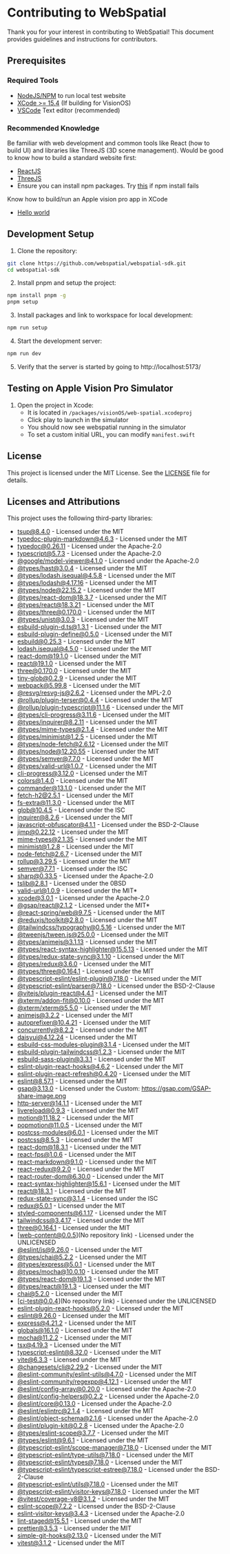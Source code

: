 # Contributing to WebSpatial

Thank you for your interest in contributing to WebSpatial! This document provides guidelines and instructions for contributors.

## Prerequisites

### Required Tools

- [NodeJS/NPM](https://nodejs.org/en/download/package-manager) to run local test website
- [XCode >= 15.4](https://apps.apple.com/us/app/xcode/id497799835?mt=12) (If building for VisionOS)
- [VSCode](https://code.visualstudio.com/) Text editor (recommended)

### Recommended Knowledge

Be familiar with web development and common tools like React (how to build UI) and libraries like ThreeJS (3D scene management). Would be good to know how to build a standard website first:

- [ReactJS](https://react.dev/learn)
- [ThreeJS](https://threejs.org/docs/#manual/en/introduction/Installation)
- Ensure you can install npm packages. Try [this](https://docs.npmjs.com/resolving-eacces-permissions-errors-when-installing-packages-globally) if npm install fails

Know how to build/run an Apple vision pro app in XCode

- [Hello world](https://developer.apple.com/documentation/visionos/world)

## Development Setup

1. Clone the repository:
```sh
git clone https://github.com/webspatial/webspatial-sdk.git
cd webspatial-sdk
```

2. Install pnpm and setup the project:
```sh
npm install pnpm -g
pnpm setup
```

3. Install packages and link to workspace for local development:
```sh
npm run setup
```

4. Start the development server:
```sh
npm run dev
```

5. Verify that the server is started by going to http://localhost:5173/

## Testing on Apple Vision Pro Simulator

1. Open the project in Xcode:
   - It is located in `/packages/visionOS/web-spatial.xcodeproj`
   - Click play to launch in the simulator
   - You should now see webspatial running in the simulator
   - To set a custom initial URL, you can modify `manifest.swift`

## License

This project is licensed under the MIT License. See the [LICENSE](LICENSE) file for details.

## Licenses and Attributions

This project uses the following third-party libraries:

- [tsup@8.4.0](https://github.com/egoist/tsup) - Licensed under the MIT
- [typedoc-plugin-markdown@4.6.3](https://github.com/typedoc2md/typedoc-plugin-markdown) - Licensed under the MIT
- [typedoc@0.26.11](https://github.com/TypeStrong/TypeDoc) - Licensed under the Apache-2.0
- [typescript@5.7.3](https://github.com/microsoft/TypeScript) - Licensed under the Apache-2.0
- [@google/model-viewer@4.1.0](https://github.com/google/model-viewer) - Licensed under the Apache-2.0
- [@types/hast@3.0.4](https://github.com/DefinitelyTyped/DefinitelyTyped) - Licensed under the MIT
- [@types/lodash.isequal@4.5.8](https://github.com/DefinitelyTyped/DefinitelyTyped) - Licensed under the MIT
- [@types/lodash@4.17.16](https://github.com/DefinitelyTyped/DefinitelyTyped) - Licensed under the MIT
- [@types/node@22.15.2](https://github.com/DefinitelyTyped/DefinitelyTyped) - Licensed under the MIT
- [@types/react-dom@18.3.7](https://github.com/DefinitelyTyped/DefinitelyTyped) - Licensed under the MIT
- [@types/react@18.3.21](https://github.com/DefinitelyTyped/DefinitelyTyped) - Licensed under the MIT
- [@types/three@0.170.0](https://github.com/DefinitelyTyped/DefinitelyTyped) - Licensed under the MIT
- [@types/unist@3.0.3](https://github.com/DefinitelyTyped/DefinitelyTyped) - Licensed under the MIT
- [esbuild-plugin-d.ts@1.3.1](https://github.com/Floffah/esbuild-plugin-d.ts) - Licensed under the MIT
- [esbuild-plugin-define@0.5.0](https://github.com/webdeveric/esbuild-plugin-define) - Licensed under the MIT
- [esbuild@0.25.3](https://github.com/evanw/esbuild) - Licensed under the MIT
- [lodash.isequal@4.5.0](https://github.com/lodash/lodash) - Licensed under the MIT
- [react-dom@19.1.0](https://github.com/facebook/react) - Licensed under the MIT
- [react@19.1.0](https://github.com/facebook/react) - Licensed under the MIT
- [three@0.170.0](https://github.com/mrdoob/three.js) - Licensed under the MIT
- [tiny-glob@0.2.9](https://github.com/terkelg/tiny-glob) - Licensed under the MIT
- [webpack@5.99.8](https://github.com/webpack/webpack) - Licensed under the MIT
- [@resvg/resvg-js@2.6.2](https://github.com/yisibl/resvg-js) - Licensed under the MPL-2.0
- [@rollup/plugin-terser@0.4.4](https://github.com/rollup/plugins) - Licensed under the MIT
- [@rollup/plugin-typescript@11.1.6](https://github.com/rollup/plugins) - Licensed under the MIT
- [@types/cli-progress@3.11.6](https://github.com/DefinitelyTyped/DefinitelyTyped) - Licensed under the MIT
- [@types/inquirer@8.2.11](https://github.com/DefinitelyTyped/DefinitelyTyped) - Licensed under the MIT
- [@types/mime-types@2.1.4](https://github.com/DefinitelyTyped/DefinitelyTyped) - Licensed under the MIT
- [@types/minimist@1.2.5](https://github.com/DefinitelyTyped/DefinitelyTyped) - Licensed under the MIT
- [@types/node-fetch@2.6.12](https://github.com/DefinitelyTyped/DefinitelyTyped) - Licensed under the MIT
- [@types/node@12.20.55](https://github.com/DefinitelyTyped/DefinitelyTyped) - Licensed under the MIT
- [@types/semver@7.7.0](https://github.com/DefinitelyTyped/DefinitelyTyped) - Licensed under the MIT
- [@types/valid-url@1.0.7](https://github.com/DefinitelyTyped/DefinitelyTyped) - Licensed under the MIT
- [cli-progress@3.12.0](https://github.com/npkgz/cli-progress) - Licensed under the MIT
- [colors@1.4.0](https://github.com/Marak/colors.js) - Licensed under the MIT
- [commander@13.1.0](https://github.com/tj/commander.js) - Licensed under the MIT
- [fetch-h2@2.5.1](https://github.com/grantila/fetch-h2) - Licensed under the MIT
- [fs-extra@11.3.0](https://github.com/jprichardson/node-fs-extra) - Licensed under the MIT
- [glob@10.4.5](https://github.com/isaacs/node-glob) - Licensed under the ISC
- [inquirer@8.2.6](https://github.com/SBoudrias/Inquirer.js) - Licensed under the MIT
- [javascript-obfuscator@4.1.1](https://github.com/javascript-obfuscator/javascript-obfuscator) - Licensed under the BSD-2-Clause
- [jimp@0.22.12](https://github.com/jimp-dev/jimp) - Licensed under the MIT
- [mime-types@2.1.35](https://github.com/jshttp/mime-types) - Licensed under the MIT
- [minimist@1.2.8](https://github.com/minimistjs/minimist) - Licensed under the MIT
- [node-fetch@2.6.7](https://github.com/bitinn/node-fetch) - Licensed under the MIT
- [rollup@3.29.5](https://github.com/rollup/rollup) - Licensed under the MIT
- [semver@7.7.1](https://github.com/npm/node-semver) - Licensed under the ISC
- [sharp@0.33.5](https://github.com/lovell/sharp) - Licensed under the Apache-2.0
- [tslib@2.8.1](https://github.com/Microsoft/tslib) - Licensed under the 0BSD
- [valid-url@1.0.9](https://github.com/ogt/valid-url) - Licensed under the MIT*
- [xcode@3.0.1](https://github.com/apache/cordova-node-xcode) - Licensed under the Apache-2.0
- [@gsap/react@2.1.2](https://github.com/greensock/react) - Licensed under the MIT*
- [@react-spring/web@9.7.5](https://github.com/pmndrs/react-spring) - Licensed under the MIT
- [@reduxjs/toolkit@2.8.0](https://github.com/reduxjs/redux-toolkit) - Licensed under the MIT
- [@tailwindcss/typography@0.5.16](https://github.com/tailwindlabs/tailwindcss-typography) - Licensed under the MIT
- [@tweenjs/tween.js@25.0.0](https://github.com/tweenjs/tween.js) - Licensed under the MIT
- [@types/animejs@3.1.13](https://github.com/DefinitelyTyped/DefinitelyTyped) - Licensed under the MIT
- [@types/react-syntax-highlighter@15.5.13](https://github.com/DefinitelyTyped/DefinitelyTyped) - Licensed under the MIT
- [@types/redux-state-sync@3.1.10](https://github.com/DefinitelyTyped/DefinitelyTyped) - Licensed under the MIT
- [@types/redux@3.6.0](https://github.com/reactjs/redux) - Licensed under the MIT
- [@types/three@0.164.1](https://github.com/DefinitelyTyped/DefinitelyTyped) - Licensed under the MIT
- [@typescript-eslint/eslint-plugin@7.18.0](https://github.com/typescript-eslint/typescript-eslint) - Licensed under the MIT
- [@typescript-eslint/parser@7.18.0](https://github.com/typescript-eslint/typescript-eslint) - Licensed under the BSD-2-Clause
- [@vitejs/plugin-react@4.4.1](https://github.com/vitejs/vite-plugin-react) - Licensed under the MIT
- [@xterm/addon-fit@0.10.0](https://github.com/xtermjs/xterm.js/tree/master/addons/addon-fit) - Licensed under the MIT
- [@xterm/xterm@5.5.0](https://github.com/xtermjs/xterm.js) - Licensed under the MIT
- [animejs@3.2.2](https://github.com/juliangarnier/anime) - Licensed under the MIT
- [autoprefixer@10.4.21](https://github.com/postcss/autoprefixer) - Licensed under the MIT
- [concurrently@8.2.2](https://github.com/open-cli-tools/concurrently) - Licensed under the MIT
- [daisyui@4.12.24](https://github.com/saadeghi/daisyui) - Licensed under the MIT
- [esbuild-css-modules-plugin@3.1.4](https://github.com/indooorsman/esbuild-css-modules-plugin) - Licensed under the MIT
- [esbuild-plugin-tailwindcss@1.2.3](https://github.com/ttempaa/esbuild-plugin-tailwindcss) - Licensed under the MIT
- [esbuild-sass-plugin@3.3.1](https://github.com/glromeo/esbuild-sass-plugin) - Licensed under the MIT
- [eslint-plugin-react-hooks@4.6.2](https://github.com/facebook/react) - Licensed under the MIT
- [eslint-plugin-react-refresh@0.4.20](https://github.com/ArnaudBarre/eslint-plugin-react-refresh) - Licensed under the MIT
- [eslint@8.57.1](https://github.com/eslint/eslint) - Licensed under the MIT
- [gsap@3.13.0](https://github.com/greensock/GSAP) - Licensed under the Custom: https://gsap.com/GSAP-share-image.png
- [http-server@14.1.1](https://github.com/http-party/http-server) - Licensed under the MIT
- [livereload@0.9.3](https://github.com/napcs/node-livereload) - Licensed under the MIT
- [motion@11.18.2](https://github.com/motiondivision/motion) - Licensed under the MIT
- [popmotion@11.0.5](https://github.com/Popmotion/popmotion/tree/master/packages/popmotion) - Licensed under the MIT
- [postcss-modules@6.0.1](https://github.com/css-modules/postcss-modules) - Licensed under the MIT
- [postcss@8.5.3](https://github.com/postcss/postcss) - Licensed under the MIT
- [react-dom@18.3.1](https://github.com/facebook/react) - Licensed under the MIT
- [react-fps@1.0.6](git+https://JohannesKlauss@github.com/JohannesKlauss/react-fps) - Licensed under the MIT
- [react-markdown@9.1.0](https://github.com/remarkjs/react-markdown) - Licensed under the MIT
- [react-redux@9.2.0](https://github.com/reduxjs/react-redux) - Licensed under the MIT
- [react-router-dom@6.30.0](https://github.com/remix-run/react-router) - Licensed under the MIT
- [react-syntax-highlighter@15.6.1](https://github.com/react-syntax-highlighter/react-syntax-highlighter) - Licensed under the MIT
- [react@18.3.1](https://github.com/facebook/react) - Licensed under the MIT
- [redux-state-sync@3.1.4](https://github.com/AOHUA/redux-state-sync) - Licensed under the ISC
- [redux@5.0.1](https://github.com/reduxjs/redux) - Licensed under the MIT
- [styled-components@6.1.17](https://github.com/styled-components/styled-components) - Licensed under the MIT
- [tailwindcss@3.4.17](https://github.com/tailwindlabs/tailwindcss) - Licensed under the MIT
- [three@0.164.1](https://github.com/mrdoob/three.js) - Licensed under the MIT
- [web-content@0.0.5](No repository link) - Licensed under the UNLICENSED
- [@eslint/js@9.26.0](https://github.com/eslint/eslint) - Licensed under the MIT
- [@types/chai@5.2.2](https://github.com/DefinitelyTyped/DefinitelyTyped) - Licensed under the MIT
- [@types/express@5.0.1](https://github.com/DefinitelyTyped/DefinitelyTyped) - Licensed under the MIT
- [@types/mocha@10.0.10](https://github.com/DefinitelyTyped/DefinitelyTyped) - Licensed under the MIT
- [@types/react-dom@19.1.3](https://github.com/DefinitelyTyped/DefinitelyTyped) - Licensed under the MIT
- [@types/react@19.1.3](https://github.com/DefinitelyTyped/DefinitelyTyped) - Licensed under the MIT
- [chai@5.2.0](https://github.com/chaijs/chai) - Licensed under the MIT
- [ci-test@0.0.4](No repository link) - Licensed under the UNLICENSED
- [eslint-plugin-react-hooks@5.2.0](https://github.com/facebook/react) - Licensed under the MIT
- [eslint@9.26.0](https://github.com/eslint/eslint) - Licensed under the MIT
- [express@4.21.2](https://github.com/expressjs/express) - Licensed under the MIT
- [globals@16.1.0](https://github.com/sindresorhus/globals) - Licensed under the MIT
- [mocha@11.2.2](https://github.com/mochajs/mocha) - Licensed under the MIT
- [tsx@4.19.3](https://github.com/privatenumber/tsx) - Licensed under the MIT
- [typescript-eslint@8.32.0](https://github.com/typescript-eslint/typescript-eslint) - Licensed under the MIT
- [vite@6.3.3](https://github.com/vitejs/vite) - Licensed under the MIT
- [@changesets/cli@2.29.2](https://github.com/changesets/changesets/tree/main/packages/cli) - Licensed under the MIT
- [@eslint-community/eslint-utils@4.7.0](https://github.com/eslint-community/eslint-utils) - Licensed under the MIT
- [@eslint-community/regexpp@4.12.1](https://github.com/eslint-community/regexpp) - Licensed under the MIT
- [@eslint/config-array@0.20.0](https://github.com/eslint/rewrite) - Licensed under the Apache-2.0
- [@eslint/config-helpers@0.2.2](https://github.com/eslint/rewrite) - Licensed under the Apache-2.0
- [@eslint/core@0.13.0](https://github.com/eslint/rewrite) - Licensed under the Apache-2.0
- [@eslint/eslintrc@2.1.4](https://github.com/eslint/eslintrc) - Licensed under the MIT
- [@eslint/object-schema@2.1.6](https://github.com/eslint/rewrite) - Licensed under the Apache-2.0
- [@eslint/plugin-kit@0.2.8](https://github.com/eslint/rewrite) - Licensed under the Apache-2.0
- [@types/eslint-scope@3.7.7](https://github.com/DefinitelyTyped/DefinitelyTyped) - Licensed under the MIT
- [@types/eslint@9.6.1](https://github.com/DefinitelyTyped/DefinitelyTyped) - Licensed under the MIT
- [@typescript-eslint/scope-manager@7.18.0](https://github.com/typescript-eslint/typescript-eslint) - Licensed under the MIT
- [@typescript-eslint/type-utils@7.18.0](https://github.com/typescript-eslint/typescript-eslint) - Licensed under the MIT
- [@typescript-eslint/types@7.18.0](https://github.com/typescript-eslint/typescript-eslint) - Licensed under the MIT
- [@typescript-eslint/typescript-estree@7.18.0](https://github.com/typescript-eslint/typescript-eslint) - Licensed under the BSD-2-Clause
- [@typescript-eslint/utils@7.18.0](https://github.com/typescript-eslint/typescript-eslint) - Licensed under the MIT
- [@typescript-eslint/visitor-keys@7.18.0](https://github.com/typescript-eslint/typescript-eslint) - Licensed under the MIT
- [@vitest/coverage-v8@3.1.2](https://github.com/vitest-dev/vitest) - Licensed under the MIT
- [eslint-scope@7.2.2](https://github.com/eslint/eslint-scope) - Licensed under the BSD-2-Clause
- [eslint-visitor-keys@3.4.3](https://github.com/eslint/eslint-visitor-keys) - Licensed under the Apache-2.0
- [lint-staged@15.5.1](https://github.com/lint-staged/lint-staged) - Licensed under the MIT
- [prettier@3.5.3](https://github.com/prettier/prettier) - Licensed under the MIT
- [simple-git-hooks@2.13.0](https://github.com/toplenboren/simple-git-hooks) - Licensed under the MIT
- [vitest@3.1.2](https://github.com/vitest-dev/vitest) - Licensed under the MIT
